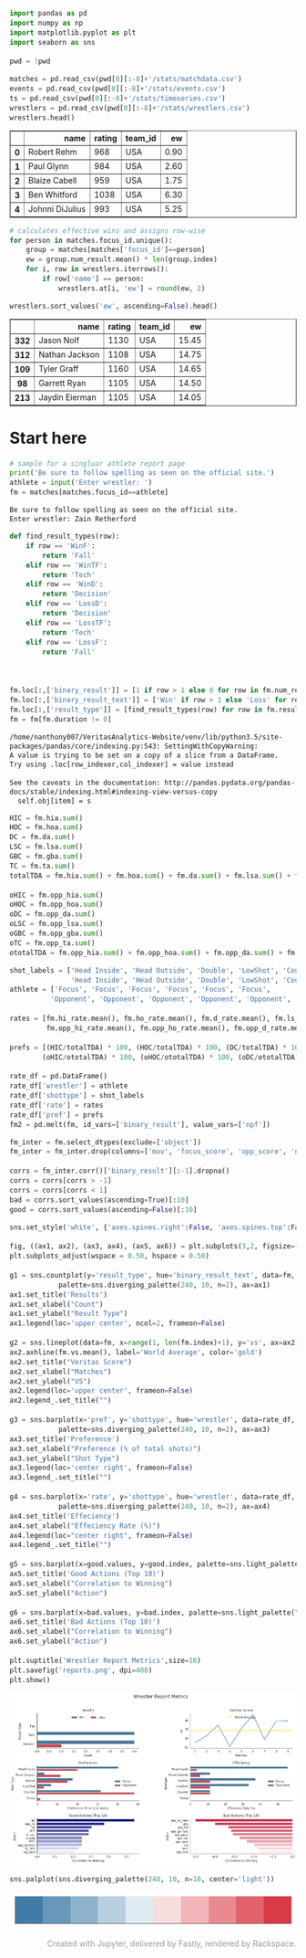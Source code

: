 

```python
import pandas as pd
import numpy as np
import matplotlib.pyplot as plt
import seaborn as sns

pwd = !pwd
```


```python
matches = pd.read_csv(pwd[0][:-8]+'/stats/matchdata.csv')
events = pd.read_csv(pwd[0][:-8]+'/stats/events.csv')
ts = pd.read_csv(pwd[0][:-8]+'/stats/timeseries.csv')
wrestlers = pd.read_csv(pwd[0][:-8]+'/stats/wrestlers.csv')
wrestlers.head()
```




<div>
<style scoped>
    .dataframe tbody tr th:only-of-type {
        vertical-align: middle;
    }

    .dataframe tbody tr th {
        vertical-align: top;
    }

    .dataframe thead th {
        text-align: right;
    }
</style>
<table border="1" class="dataframe">
  <thead>
    <tr style="text-align: right;">
      <th></th>
      <th>name</th>
      <th>rating</th>
      <th>team_id</th>
      <th>ew</th>
    </tr>
  </thead>
  <tbody>
    <tr>
      <th>0</th>
      <td>Robert Rehm</td>
      <td>968</td>
      <td>USA</td>
      <td>0.90</td>
    </tr>
    <tr>
      <th>1</th>
      <td>Paul Glynn</td>
      <td>984</td>
      <td>USA</td>
      <td>2.60</td>
    </tr>
    <tr>
      <th>2</th>
      <td>Blaize Cabell</td>
      <td>959</td>
      <td>USA</td>
      <td>1.75</td>
    </tr>
    <tr>
      <th>3</th>
      <td>Ben Whitford</td>
      <td>1038</td>
      <td>USA</td>
      <td>6.30</td>
    </tr>
    <tr>
      <th>4</th>
      <td>Johnni DiJulius</td>
      <td>993</td>
      <td>USA</td>
      <td>5.25</td>
    </tr>
  </tbody>
</table>
</div>




```python
# calculates effective wins and assigns row-wise
for person in matches.focus_id.unique():
    group = matches[matches['focus_id']==person]
    ew = group.num_result.mean() * len(group.index)
    for i, row in wrestlers.iterrows():
        if row['name'] == person:
            wrestlers.at[i, 'ew'] = round(ew, 2)
```


```python
wrestlers.sort_values('ew', ascending=False).head()
```




<div>
<style scoped>
    .dataframe tbody tr th:only-of-type {
        vertical-align: middle;
    }

    .dataframe tbody tr th {
        vertical-align: top;
    }

    .dataframe thead th {
        text-align: right;
    }
</style>
<table border="1" class="dataframe">
  <thead>
    <tr style="text-align: right;">
      <th></th>
      <th>name</th>
      <th>rating</th>
      <th>team_id</th>
      <th>ew</th>
    </tr>
  </thead>
  <tbody>
    <tr>
      <th>332</th>
      <td>Jason Nolf</td>
      <td>1130</td>
      <td>USA</td>
      <td>15.45</td>
    </tr>
    <tr>
      <th>312</th>
      <td>Nathan Jackson</td>
      <td>1108</td>
      <td>USA</td>
      <td>14.75</td>
    </tr>
    <tr>
      <th>109</th>
      <td>Tyler Graff</td>
      <td>1160</td>
      <td>USA</td>
      <td>14.65</td>
    </tr>
    <tr>
      <th>98</th>
      <td>Garrett Ryan</td>
      <td>1105</td>
      <td>USA</td>
      <td>14.50</td>
    </tr>
    <tr>
      <th>213</th>
      <td>Jaydin Eierman</td>
      <td>1105</td>
      <td>USA</td>
      <td>14.05</td>
    </tr>
  </tbody>
</table>
</div>



# Start here


```python
# sample for a singluar athlete report page
print('Be sure to follow spelling as seen on the official site.')
athlete = input('Enter wrestler: ')
fm = matches[matches.focus_id==athlete]
```

    Be sure to follow spelling as seen on the official site.
    Enter wrestler: Zain Retherford
    


```python
def find_result_types(row):
    if row == 'WinF':
        return 'Fall'
    elif row == 'WinTF':
        return 'Tech'
    elif row == 'WinD':
        return 'Decision'
    elif row == 'LossD':
        return 'Decision'
    elif row == 'LossTF':
        return 'Tech'
    elif row == 'LossF':
        return 'Fall'



fm.loc[:,['binary_result']] = [1 if row > 1 else 0 for row in fm.num_result.values]
fm.loc[:,['binary_result_text']] = ['Win' if row > 1 else 'Loss' for row in fm.num_result.values]
fm.loc[:,['result_type']] = [find_result_types(row) for row in fm.result.values]
fm = fm[fm.duration != 0]

```

    /home/nanthony007/VeritasAnalytics-Website/venv/lib/python3.5/site-packages/pandas/core/indexing.py:543: SettingWithCopyWarning: 
    A value is trying to be set on a copy of a slice from a DataFrame.
    Try using .loc[row_indexer,col_indexer] = value instead
    
    See the caveats in the documentation: http://pandas.pydata.org/pandas-docs/stable/indexing.html#indexing-view-versus-copy
      self.obj[item] = s
    


```python
HIC = fm.hia.sum()
HOC = fm.hoa.sum()
DC = fm.da.sum()
LSC = fm.lsa.sum()
GBC = fm.gba.sum()
TC = fm.ta.sum()
totalTDA = fm.hia.sum() + fm.hoa.sum() + fm.da.sum() + fm.lsa.sum() + fm.gba.sum() + fm.ta.sum() 

oHIC = fm.opp_hia.sum()
oHOC = fm.opp_hoa.sum()
oDC = fm.opp_da.sum()
oLSC = fm.opp_lsa.sum()
oGBC = fm.opp_gba.sum()
oTC = fm.opp_ta.sum()
ototalTDA = fm.opp_hia.sum() + fm.opp_hoa.sum() + fm.opp_da.sum() + fm.opp_lsa.sum() + fm.opp_gba.sum() + fm.opp_ta.sum() 

```


```python
shot_labels = ['Head Inside', 'Head Outside', 'Double', 'LowShot', 'Counter', 'Throw', 
               'Head Inside', 'Head Outside', 'Double', 'LowShot', 'Counter', 'Throw']
athlete = ['Focus', 'Focus', 'Focus', 'Focus', 'Focus', 'Focus',
          'Opponent', 'Opponent', 'Opponent', 'Opponent', 'Opponent', 'Opponent']

rates = [fm.hi_rate.mean(), fm.ho_rate.mean(), fm.d_rate.mean(), fm.ls_rate.mean(), fm.gb_rate.mean(), fm.t_rate.mean(),
         fm.opp_hi_rate.mean(), fm.opp_ho_rate.mean(), fm.opp_d_rate.mean(), fm.opp_ls_rate.mean(), fm.gb_rate.mean(), fm.opp_t_rate.mean()]

prefs = [(HIC/totalTDA) * 100, (HOC/totalTDA) * 100, (DC/totalTDA) * 100, (LSC/totalTDA) * 100, (GBC/totalTDA) * 100, (TC/totalTDA) * 100,
        (oHIC/ototalTDA) * 100, (oHOC/ototalTDA) * 100, (oDC/ototalTDA) * 100, (oLSC/ototalTDA) * 100, (oGBC/ototalTDA) * 100, (oTC/ototalTDA) * 100]

rate_df = pd.DataFrame()
rate_df['wrestler'] = athlete
rate_df['shottype'] = shot_labels
rate_df['rate'] = rates
rate_df['pref'] = prefs
fm2 = pd.melt(fm, id_vars=['binary_result'], value_vars=['npf'])
```


```python
fm_inter = fm.select_dtypes(exclude=['object'])
fm_inter = fm_inter.drop(columns=['mov', 'focus_score', 'opp_score', 'num_result'])

corrs = fm_inter.corr()['binary_result'][:-1].dropna()
corrs = corrs[corrs > -1]
corrs = corrs[corrs < 1]
bad = corrs.sort_values(ascending=True)[:10]
good = corrs.sort_values(ascending=False)[:10]
```


```python
sns.set_style('white', {'axes.spines.right':False, 'axes.spines.top':False})

fig, ((ax1, ax2), (ax3, ax4), (ax5, ax6)) = plt.subplots(3,2, figsize=(16,9))
plt.subplots_adjust(wspace = 0.50, hspace = 0.50)

g1 = sns.countplot(y='result_type', hue='binary_result_text', data=fm, order=['', 'Fall', 'Tech', 'Decision'],
            palette=sns.diverging_palette(240, 10, n=2), ax=ax1)
ax1.set_title('Results')
ax1.set_xlabel("Count")
ax1.set_ylabel("Result Type")
ax1.legend(loc='upper center', ncol=2, frameon=False)

g2 = sns.lineplot(data=fm, x=range(1, len(fm.index)+1), y='vs', ax=ax2)
ax2.axhline(fm.vs.mean(), label='World Average', color='gold')
ax2.set_title("Veritas Score")
ax2.set_xlabel("Matches")
ax2.set_ylabel("VS")
ax2.legend(loc='upper center', frameon=False)
ax2.legend_.set_title("")

g3 = sns.barplot(x='pref', y='shottype', hue='wrestler', data=rate_df,  
            palette=sns.diverging_palette(240, 10, n=2), ax=ax3)
ax3.set_title('Preference')
ax3.set_xlabel("Preference (% of total shots)")
ax3.set_ylabel("Shot Type")
ax3.legend(loc='center right', frameon=False)
ax3.legend_.set_title("")

g4 = sns.barplot(x='rate', y='shottype', hue='wrestler', data=rate_df,
            palette=sns.diverging_palette(240, 10, n=2), ax=ax4)
ax4.set_title('Effeciency')
ax4.set_xlabel("Effeciency Rate (%)")
ax4.legend(loc="center right", frameon=False)
ax4.legend_.set_title("")

g5 = sns.barplot(x=good.values, y=good.index, palette=sns.light_palette("darkblue", 10, reverse=True), ax=ax5)
ax5.set_title('Good Actions (Top 10)')
ax5.set_xlabel("Correlation to Winning")
ax5.set_ylabel("Action")

g6 = sns.barplot(x=bad.values, y=bad.index, palette=sns.light_palette("crimson", 10, reverse=True), ax=ax6)
ax6.set_title('Bad Actions (Top 10)')
ax6.set_xlabel("Correlation to Winning")
ax6.set_ylabel("Action")

plt.suptitle('Wrestler Report Metrics',size=16)
plt.savefig('reports.png', dpi=400)
plt.show()

```


![png](Amd_files/Amd_10_0.png)



```python
sns.palplot(sns.diverging_palette(240, 10, n=10, center='light'))
```


![png](Amd_files/Amd_11_0.png)

<script>
  $(document).ready(function(){
    $('div.prompt').hide();
    $('div.back-to-top').hide();
    $('nav#menubar').hide();
    $('.breadcrumb').hide();
    $('.hidden-print').hide();
  });
</script>

<footer id="attribution" style="float:right; color:#999; background:#fff;">
Created with Jupyter, delivered by Fastly, rendered by Rackspace.
</footer>

```python

```
